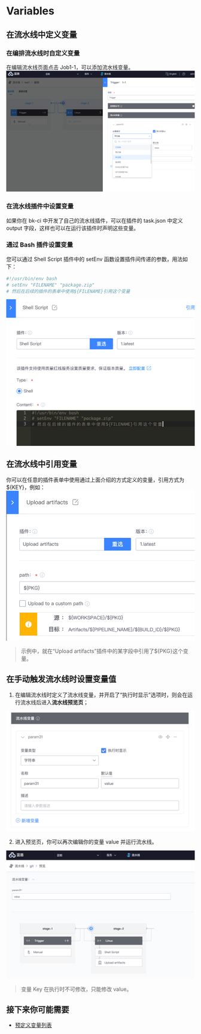 # Variables

## 在流水线中定义变量

### 在编排流水线时自定义变量

在编辑流水线页面点击 Job1-1，可以添加流水线变量。
![Var](../assets/variables_1.png)

### 在流水线插件中设置变量

如果你在 bk-ci 中开发了自己的流水线插件，可以在插件的 task.json 中定义 output 字段，这样也可以在运行该插件时声明这些变量。

### 通过 Bash 插件设置变量

您可以通过 Shell Script 插件中的 setEnv 函数设置插件间传递的参数，用法如下：

```bash
#!/usr/bin/env bash
# setEnv "FILENAME" "package.zip"
# 然后在后续的插件的表单中使用${FILENAME}引用这个变量
```

![Var](../assets/variables_2.png)

## 在流水线中引用变量

你可以在任意的插件表单中使用通过上面介绍的方式定义的变量，引用方式为${KEY}，例如：
![Var](../assets/variables_3.png)
> 示例中，就在“Upload artifacts”插件中的某字段中引用了${PKG}这个变量。

## 在手动触发流水线时设置变量值

1. 在编辑流水线时定义了流水线变量，并开启了“执行时显示”选项时，则会在运行流水线后进入**流水线预览页**；

![Var](../assets/variables_4.png)

2. 进入预览页，你可以再次编辑你的变量 value 并运行流水线。

![Var](../assets/variables_5.png)

> 变量 Key 在执行时不可修改，只能修改 value。

## 接下来你可能需要

- [预定义变量列表](../FAQS/Variables.md)
